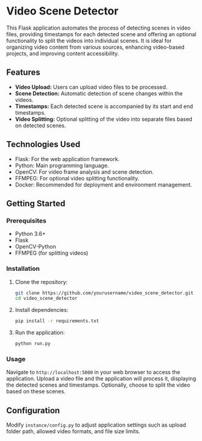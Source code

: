 # Video Scene Detector

This Flask application automates the process of detecting scenes in video files, providing timestamps for each detected scene and offering an optional functionality to split the videos into individual scenes. It is ideal for organizing video content from various sources, enhancing video-based projects, and improving content accessibility.

## Features

- **Video Upload:** Users can upload video files to be processed.
- **Scene Detection:** Automatic detection of scene changes within the videos.
- **Timestamps:** Each detected scene is accompanied by its start and end timestamps.
- **Video Splitting:** Optional splitting of the video into separate files based on detected scenes.

## Technologies Used

- Flask: For the web application framework.
- Python: Main programming language.
- OpenCV: For video frame analysis and scene detection.
- FFMPEG: For optional video splitting functionality.
- Docker: Recommended for deployment and environment management.

## Getting Started

### Prerequisites

- Python 3.6+
- Flask
- OpenCV-Python
- FFMPEG (for splitting videos)

### Installation

1. Clone the repository:

   ```bash
   git clone https://github.com/yourusername/video_scene_detector.git
   cd video_scene_detector
   ```

2. Install dependencies:

   ```bash
   pip install -r requirements.txt
   ```

3. Run the application:

   ```bash
   python run.py
   ```

### Usage

Navigate to `http://localhost:5000` in your web browser to access the application. Upload a video file and the application will process it, displaying the detected scenes and timestamps. Optionally, choose to split the video based on these scenes.

## Configuration

Modify `instance/config.py` to adjust application settings such as upload folder path, allowed video formats, and file size limits.
